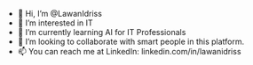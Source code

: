 - 👋 Hi, I’m @LawanIdriss
- 👀 I’m interested in IT 
- 🌱 I’m currently learning AI for IT Professionals
- 💞️ I’m looking to collaborate with smart people in this platform.
- 📫 You can reach me at LinkedIn: linkedin.com/in/lawanidriss

<!---
LawanIdriss/LawanIdriss is a ✨ special ✨ repository because its `README.md` (this file) appears on your GitHub profile.
You can click the Preview link to take a look at your changes.
--->

